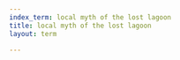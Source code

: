 ```yaml
---
index_term: local myth of the lost lagoon
title: local myth of the lost lagoon
layout: term

---
```

